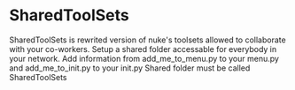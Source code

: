 # SharedToolSets
SharedToolSets is rewrited version of nuke's toolsets allowed to collaborate with your co-workers. 
Setup a shared folder accessable for everybody in your network.
Add information from add_me_to_menu.py to your menu.py and add_me_to_init.py to your init.py
Shared folder must be called SharedToolSets
